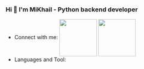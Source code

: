 ### Hi 👋 I'm MiKhail - Python backend developer


- Connect with me:
<a href="https://t.me/kom1969" target="blank"><img align="center" src="https://img.icons8.com/color/344/telegram-app--v1.png" height="100" /></a>
<a href="https://www.linkedin.com/in/mikhail-koryukin-a6317079/" target="blank"><img align="center" src="https://upload.wikimedia.org/wikipedia/commons/c/c9/Linkedin.svg" height="100" /></a>
- Languages and Tool:


<!--
**Kom1969/Kom1969** is a ✨ _special_ ✨ repository because its `README.md` (this file) appears on your GitHub profile.

Here are some ideas to get you started:

- 🌱 I’m currently learning 
- 👯 I’m looking to collaborate on ...
- 🤔 I’m looking for help with ...
- 💬 Ask me about ...
- 📫 How to reach me: ...
- 😄 Pronouns: ...
- ⚡ Fun fact: ...
-->
